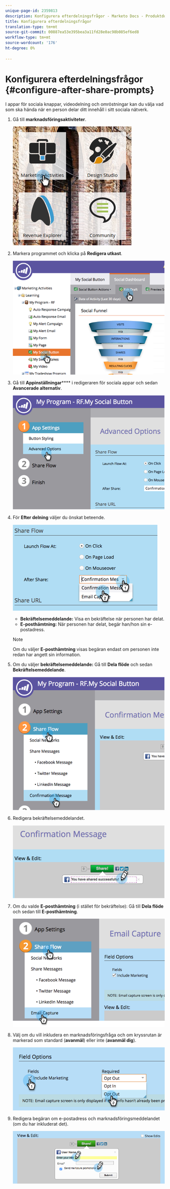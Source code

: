 ```yaml
---
unique-page-id: 2359813
description: Konfigurera efterdelningsfrågor - Marketo Docs - Produktdokumentation
title: Konfigurera efterdelningsfrågor
translation-type: tm+mt
source-git-commit: 00887ea53e395bea3a11fd28e0ac98b085ef6ed8
workflow-type: tm+mt
source-wordcount: '176'
ht-degree: 0%

---
```



# Konfigurera efterdelningsfrågor {#configure-after-share-prompts}

I appar för sociala knappar, videodelning och omröstningar kan du välja vad som ska hända när en person delar ditt innehåll i sitt sociala nätverk.

1. Gå till **marknadsföringsaktiviteter**.

   ![](assets/ma.png)

1. Markera programmet och klicka på **Redigera utkast**.

   ![](assets/image2015-4-21-12-3a1-3a11.png)

1. Gå till **Appinställningar****** i redigeraren för sociala appar och sedan **Avancerade alternativ**.

   ![](assets/image2015-4-21-12-3a10-3a54.png)

1. För **Efter delning** väljer du önskat beteende.

   ![](assets/image2015-4-21-12-3a18-3a32.png)

   * **Bekräftelsemeddelande:** Visa en bekräftelse när personen har delat.
   * **E-posthämtning:** När personen har delat, begär han/hon sin e-postadress.

   >[!NOTE]
   >
   >Om du väljer **E-posthämtning** visas begäran endast om personen inte redan har angett sin information.

1. Om du väljer **bekräftelsemeddelande:** Gå till **Dela flöde** och sedan **Bekräftelsemeddelande**.

   ![](assets/image2015-4-21-12-3a26-3a10.png)

1. Redigera bekräftelsemeddelandet.

   ![](assets/image2015-4-21-12-3a31-3a41.png)

1. Om du valde **E-posthämtning** (i stället för bekräftelse): Gå till **Dela flöde** och sedan till **E-posthämtning**.

   ![](assets/image2015-4-21-12-3a46-3a15.png)

1. Välj om du vill inkludera en marknadsföringsfråga och om kryssrutan är markerad som standard (**avanmäl**) eller inte (**avanmäl dig**).

   ![](assets/image2015-4-21-12-3a48-3a51.png)

1. Redigera begäran om e-postadress och marknadsföringsmeddelandet (om du har inkluderat det).

   ![](assets/image2015-4-21-12-3a52-3a49.png)

